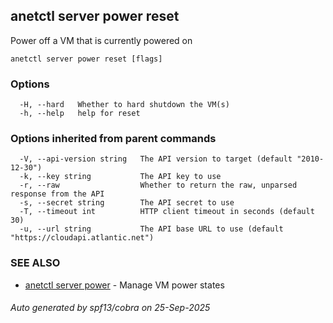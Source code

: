 ## anetctl server power reset

Power off a VM that is currently powered on

```
anetctl server power reset [flags]
```

### Options

```
  -H, --hard   Whether to hard shutdown the VM(s)
  -h, --help   help for reset
```

### Options inherited from parent commands

```
  -V, --api-version string   The API version to target (default "2010-12-30")
  -k, --key string           The API key to use
  -r, --raw                  Whether to return the raw, unparsed response from the API
  -s, --secret string        The API secret to use
  -T, --timeout int          HTTP client timeout in seconds (default 30)
  -u, --url string           The API base URL to use (default "https://cloudapi.atlantic.net")
```

### SEE ALSO

* [anetctl server power](anetctl_server_power.md)	 - Manage VM power states

###### Auto generated by spf13/cobra on 25-Sep-2025
